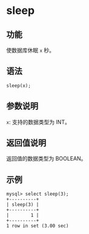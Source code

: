 # sleep

## 功能

使数据库休眠 `x` 秒。

## 语法

```Haskell
sleep(x);
```

## 参数说明

`x`: 支持的数据类型为 INT。

## 返回值说明

返回值的数据类型为 BOOLEAN。

## 示例

```Plain Text
mysql> select sleep(3);
+----------+
| sleep(3) |
+----------+
|        1 |
+----------+
1 row in set (3.00 sec)
```
